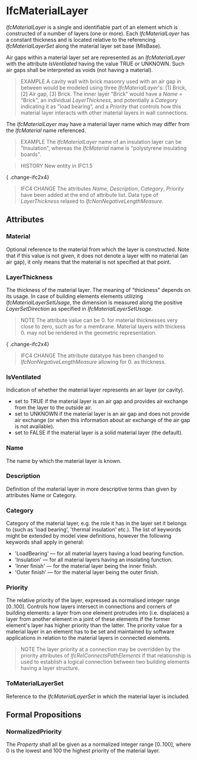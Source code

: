 # IfcMaterialLayer

_IfcMaterialLayer_ is a single and identifiable part of an element which is constructed of a number of layers (one or more). Each _IfcMaterialLayer_ has a constant thickness and is located relative to the referencing _IfcMaterialLayerSet_ along the material layer set base (MlsBase).<!-- end of definition -->

Air gaps within a material layer set are represented as an _IfcMaterialLayer_ with the attribute _IsVentilated_ having the value TRUE or UNKNOWN. Such air gaps shall be interpreted as voids (not having a material).

> EXAMPLE A cavity wall with brick masonry used with an air gap in between would be modeled using three _IfcMaterialLayer_'s: [1] Brick, [2] Air gap, [3] Brick. The inner layer "Brick" would have a _Name_ = "Brick", an individual _LayerThickness_, and potentially a _Category_ indicating it as "load bearing", and a _Priority_ that controls how this material layer interacts with other material layers in wall connections.

The _IfcMaterialLayer_ may have a material layer name which may differ from the _IfcMaterial_ name referenced.

> EXAMPLE The _IfcMaterialLayer_ name of an insulation layer can be "Insulation", whereas the _IfcMaterial_ name is "polystyrene insulating boards".

> HISTORY New entity in IFC1.5

{ .change-ifc2x4}
> IFC4 CHANGE The attributes _Name_, _Description_, _Category_, _Priority_ have been added at the end of attribute list. Data type of _LayerThickness_ relaxed to _IfcNonNegativeLengthMeasure_.

## Attributes

### Material
Optional reference to the material from which the layer is constructed. Note that if this value is not given, it does not denote a layer with no material (an air gap), it only means that the material is not specified at that point.

### LayerThickness
The thickness of the material layer. The meaning of "thickness" depends on its usage. In case of building elements elements utilizing _IfcMaterialLayerSetUsage_, the dimension is measured along the positive _LayerSetDirection_ as specified in _IfcMaterialLayerSetUsage_.

> NOTE The attribute value can be 0. for material thicknesses very close to zero, such as for a membrane. Material layers with thickess 0. may not be rendered in the geometric representation.

{ .change-ifc2x4}
> IFC4 CHANGE The attribute datatype has been changed to _IfcNonNegativeLengthMeasure_ allowing for 0. as thickness.

### IsVentilated
Indication of whether the material layer represents an air layer (or cavity).
* set to TRUE if the material layer is an air gap and provides air exchange from the layer to the outside air.
* set to UNKNOWN if the material layer is an air gap and does not provide air exchange (or when this information about air exchange of the air gap is not available).
* set to FALSE if the material layer is a solid material layer (the default).

### Name
The name by which the material layer is known.

### Description
Definition of the material layer in more descriptive terms than given by attributes Name or Category.

### Category
Category of the material layer, e.g. the role it has in the layer set it belongs to (such as 'load bearing', 'thermal insulation' etc.). The list of keywords might be extended by model view definitions, however the following keywords shall apply in general:
* 'LoadBearing' — for all material layers having a load bearing function.
* 'Insulation' — for all material layers having an insolating function.
* 'Inner finish' — for the material layer being the inner finish.
* 'Outer finish' — for the material layer being the outer finish.

### Priority
The relative priority of the layer, expressed as normalised integer range [0..100]. Controls how layers intersect in connections and corners of building elements: a layer from one element protrudes into (i.e. displaces) a layer from another element in a joint of these elements if the former element's layer has higher priority than the latter. The priority value for a material layer in an element has to be set and maintained by software applications in relation to the material layers in connected elements.

> NOTE The layer priority at a connection may be overridden by the priority attributes of _IfcRelConnectsPathElements_ if that relationship is used to establish a logical connection between two building elements having a layer structure.

### ToMaterialLayerSet
Reference to the _IfcMaterialLayerSet_ in which the material layer is included.

## Formal Propositions

### NormalizedPriority
The _Property_ shall all be given as a normalized integer range [0..100], where 0 is the lowest and 100 the highest priority of the material layer.
